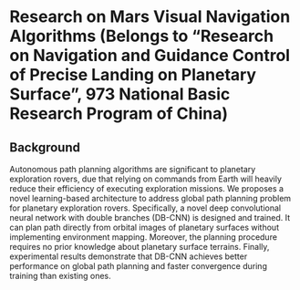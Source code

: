 # Research on Mars Visual Navigation Algorithms (Belongs to “Research on Navigation and Guidance Control of Precise Landing on Planetary Surface”, 973 National Basic Research Program of China) 
## Background
Autonomous path planning algorithms are significant to planetary exploration rovers, due that relying on commands from Earth will heavily reduce their efficiency of executing exploration missions. We proposes a novel learning-based architecture to address global path planning problem for planetary exploration rovers. Specifically, a novel deep convolutional neural network with double branches (DB-CNN) is designed and trained. It can plan path directly from orbital images of planetary surfaces without implementing environment mapping. Moreover, the planning procedure requires no prior knowledge about planetary surface terrains. Finally, experimental results demonstrate that DB-CNN achieves better performance on global path planning and faster convergence during training than existing ones.
